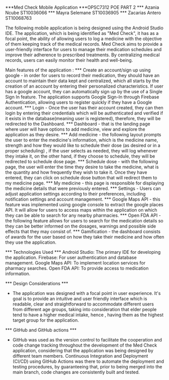 ***Med Check Mobile Application
***OPSC7312 POE PART 2
*** Azania Ncube ST10036066
*** Mayra Selemane ST10036905
*** Zacarias Antero ST10068763

The following mobile application is being designed using the Android Studio IDE. The application, which is being identified as "Med Check", it  has as a focal point, the ability of allowing users to log a medicine with the objective of them keeping track of the medical records. Med Check aims to provide a user-friendly interface for users to manage their medication schedules and improve their adherence to prescribed treatments. By centralizing medical records, users can easily monitor their health and well-being.

Main features of the application :
*** Create an account/sign up using google - in order for users to record their medication, they should have an account to maintain their data kept and centralized, which all starts by the creation of an account by entering their personalized characteristics. If user has a google account, they can automatically sign up by the use of a Single Sign In feature. The application  supports Google Sign-In through Firebase Authentication, allowing users to register quickly if they have a Google account.
*** Login - Once the user has their account created, they can then login by entering their credentials which will be authenticated and verified if it exists in the database(meaning user is registered), therefore, they will be redirected to the Dashboard.
*** Dashboard - that is the landing page where user will have options to add medicine, view and explore the application as they desire. 
*** Add medicine - the following layout prompts the user to enter the medicine's information, which is the medicine name, strength and how they would like to schedule their dose (as desired or in a proper scheduling) , if the user selects as needed, they will log whenever they intake it, on the other hand, if they choose to schedule, they will be redirected to schedule dose page.
*** Schedule dose - with the following page, the user will enter the time they desire to take the medicine, what is the quantity and how frequently they wish to take it. Once they have entered, they can click on schedule dose button that will redirect them to my medicine page.
*** My medicine - this page is responsible for displaying the medicine details that were previously entered. 
*** Settings - Users can adjust application settings according to their preferences, including notification settings and account management.
*** Google Maps API - this feature was implemented using google console to extract the google places API. It will allow for users to access maps within the application on which they can be able to search for any nearby pharmacies.
*** Open FDA API - the following feature allows for users to search for the medication details so they can be better informed on the dosages, warnings and possible side effects that they may consist of. 
*** Gamification - the dashboard consists of awards for the user based on how they take their medicine and how often they use the application. 

*** Technologies Used ***
Android Studio: The primary IDE for developing the application.
Firebase: For user authentication and database management.
Google Maps API: To implement location services for pharmacy searches.
Open FDA API: To provide access to medication information.

*** Design Considerations ***
- The application was designed with a focal point in user experience. It's goal is to provide an intuitive and user friendly interface which is readable, clear and straightforward to accommodate different users from different age groups, taking into consideration that elder people tend to have a higher medical intake, hence , having them as the highest target group for the application. 

*** GitHub and GitHub actions ***
- GitHub was used as the version control to facilitate the cooperation and code change tracking throughout the development of the Med Check application, considering that the application was being designed by different team members. Continuous Integration and Deployment (CI/CD) using GitHub Actions was there to automate the deployment and testing procedures, by guaranteeing that, prior to being merged into the main branch, code changes are consistently built and tested.
